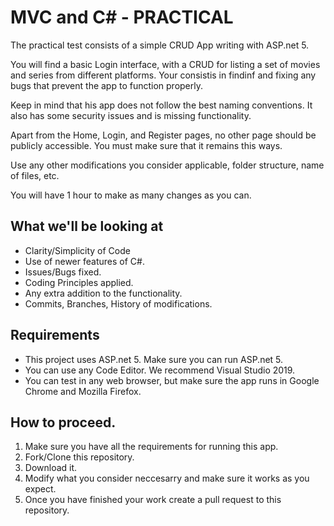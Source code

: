 # MVC and C# - PRACTICAL

The practical test consists of a simple CRUD App writing with ASP.net 5.

You will find a basic Login interface, with a CRUD for listing a set of movies and series from different platforms. Your consistis in findinf and fixing any bugs that prevent the app to function properly.

Keep in mind that his app does not follow the best naming conventions. It also has some security issues and is missing functionality.

Apart from the Home, Login, and Register pages, no other page should be publicly accessible. You must make sure that it remains this ways.

Use any other modifications you consider applicable, folder structure, name of files, etc.

You will have 1 hour to make as many changes as you can.

## What we'll be looking at

- Clarity/Simplicity of Code
- Use of newer features of C#.
- Issues/Bugs fixed.
- Coding Principles applied.
- Any extra addition to the functionality.
- Commits, Branches, History of modifications.


## Requirements
- This project uses ASP.net 5. Make sure you can run ASP.net 5.
- You can use any Code Editor. We recommend Visual Studio 2019.
- You can test in any web browser, but make sure the app runs in Google Chrome and Mozilla Firefox.


## How to proceed.
 1. Make sure you have all the requirements for running this app.
 2. Fork/Clone this repository.
 3. Download it.
 4. Modify what you consider neccesarry and make sure it works as you expect.
 5. Once you have finished your work create a pull request to this repository.
